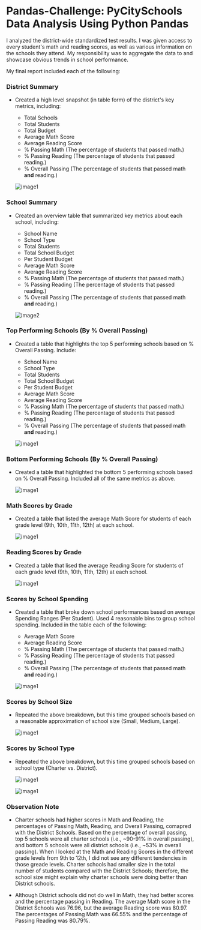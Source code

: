 # Pandas-Challenge: PyCitySchools Data Analysis Using Python Pandas

I analyzed the district-wide standardized test results. I was given access to every student's math and reading scores, as well as various information on the schools they attend. My responsibility was to aggregate the data to and showcase obvious trends in school performance.

My final report included each of the following:

### District Summary

* Created a high level snapshot (in table form) of the district's key metrics, including:
  * Total Schools
  * Total Students
  * Total Budget
  * Average Math Score
  * Average Reading Score
  * % Passing Math (The percentage of students that passed math.)
  * % Passing Reading (The percentage of students that passed reading.)
  * % Overall Passing (The percentage of students that passed math **and** reading.)
  
  ![image1](PyCitySchools/images/3.png)

### School Summary

* Created an overview table that summarized key metrics about each school, including:
  * School Name
  * School Type
  * Total Students
  * Total School Budget
  * Per Student Budget
  * Average Math Score
  * Average Reading Score
  * % Passing Math (The percentage of students that passed math.)
  * % Passing Reading (The percentage of students that passed reading.)
  * % Overall Passing (The percentage of students that passed math **and** reading.)
  
  ![image2](PyCitySchools/images/4.png)

### Top Performing Schools (By % Overall Passing)

* Created a table that highlights the top 5 performing schools based on % Overall Passing. Include:
  * School Name
  * School Type
  * Total Students
  * Total School Budget
  * Per Student Budget
  * Average Math Score
  * Average Reading Score
  * % Passing Math (The percentage of students that passed math.)
  * % Passing Reading (The percentage of students that passed reading.)
  * % Overall Passing (The percentage of students that passed math **and** reading.)
  
  ![image1](PyCitySchools/images/top.png)

### Bottom Performing Schools (By % Overall Passing)

* Created a table that highlighted the bottom 5 performing schools based on % Overall Passing. Included all of the same metrics as above.

  ![image1](PyCitySchools/images/6.png)

### Math Scores by Grade

* Created a table that listed the average Math Score for students of each grade level (9th, 10th, 11th, 12th) at each school.

  ![image1](PyCitySchools/images/math.png)

### Reading Scores by Grade

* Created a table that lised the average Reading Score for students of each grade level (9th, 10th, 11th, 12th) at each school.

  ![image1](PyCitySchools/images/reading.png)

### Scores by School Spending

* Created a table that broke down school performances based on average Spending Ranges (Per Student). Used 4 reasonable bins to group school spending. Included in the table each of the following:
  * Average Math Score
  * Average Reading Score
  * % Passing Math (The percentage of students that passed math.)
  * % Passing Reading (The percentage of students that passed reading.)
  * % Overall Passing (The percentage of students that passed math **and** reading.)
  
  ![image1](PyCitySchools/images/7.png)

### Scores by School Size

* Repeated the above breakdown, but this time grouped schools based on a reasonable approximation of school size (Small, Medium, Large).

  ![image1](PyCitySchools/images/8.png)

### Scores by School Type

* Repeated the above breakdown, but this time grouped schools based on school type (Charter vs. District).

  ![image1](PyCitySchools/images/9.png)

  ![image1](PyCitySchools/images/10.png)
  
### Observation Note
* Charter schools had higher scores in Math and Reading, the percentages of Passing Math, Reading, and Overall Passing, comapred with the District Schools. Based on the percentage of overall passing, top 5 schools were all charter schools (i.e., ~90-91% in overall passing), and bottom 5 schools were all district schools (i.e., ~53% in overall passing). When I looked at the Math and Reading Scores in the different grade levels from 9th to 12th, I did not see any different tendencies in those greade levels. Charter schools had smaller size in the total number of students compared with the District Schools; therefore, the school size might explain why charter schools were doing better than District schools.

* Although District schools did not do well in Math, they had better scores and the percentage passing in Reading. The average Math score in the District Schools was 76.96, but the average Reading score was 80.97. The percentages of Passing Math was 66.55% and the percentage of Passing Reading was 80.79%. 
